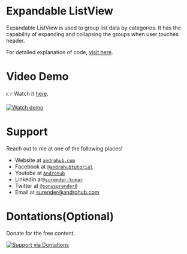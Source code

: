 # Expandable ListView
Expandable ListView is used to group list data by categories. It has the capability of expanding and collapsing the groups when user touches header.

For detailed explanation of code, [visit here](http://www.androhub.com/android-expandablelistview/).

# Video Demo
👉 Watch it <a href="https://youtu.be/zJ2jnh6Jjbo">here</a>.
<br>

[![Watch demo](http://i3.ytimg.com/vi/zJ2jnh6Jjbo/hqdefault.jpg)](https://youtu.be/zJ2jnh6Jjbo)

# Support
Reach out to me at one of the following places!

- Website at <a href="http://www.androhub.com/" target="_blank">`androhub.com`</a>
- Facebook at <a href="https://www.facebook.com/androhubtutorial/" target="_blank">`@androhubtutorial`</a>
- Youtube at <a href="https://www.youtube.com/channel/UCHJh3E9mtRzbM3WVVl9glJg" target="_blank">`Androhub`</a>
- LinkedIn ar<a href="https://www.linkedin.com/in/surender-kumar-681472a8?originalSubdomain=in" target="_blank">`@surender-kumar`</a>
- Twitter at <a href="https://twitter.com/sonusurender0/" target="_blank">`@sonusurender0`</a>
- Email at surender@androhub.com

# Dontations(Optional)
Donate for the free content.
<br>

[![Support via Dontations](https://www.paypalobjects.com/en_GB/i/btn/btn_donateCC_LG.gif)](https://www.paypal.com/cgi-bin/webscr?cmd=_donations&business=sonu.surendra0%40gmail.com&currency_code=USD&source=url)
